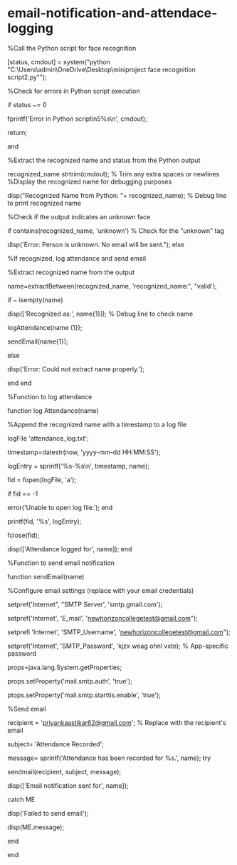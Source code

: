 # email-notification-and-attendace-logging
%Call the Python script for face recognition

[status, cmdout] = system("python "C:\Users\admin\OneDrive\Desktop\miniproject face recognition script2.py"");

%Check for errors in Python script execution

if status ~= 0

fprintf('Error in Python scriptin5%s\n', cmdout);

return;

and

%Extract the recognized name and status from the Python output

recognized_name strtrim(cmdout); % Trim any extra spaces or newlines
%Display the recognized name for debugging purposes

disp("Recognized Name from Python: "+ recognized_name); % Debug line to print recognized name

%Check if the output indicates an unknown face

if contains(recognized_name, 'unknown') % Check for the "unknown" tag

disp('Error: Person is unknown. No email will be sent.");
else

%If recognized, log attendance and send email

%Extract recognized name from the output

name=extractBetween(recognized_name, 'recognized_name:", "valid');

if ~ isempty(name)

disp(['Recognized as:', name{1}]); % Debug line to check name

logAttendance(name (1});

sendEmail(name{1});

else

disp('Error: Could not extract name properly.');

end
end

%Function to log attendance

function log Attendance(name)

%Append the recognized name with a timestamp to a log file

logFile 'attendance_log.txt';

timestamp=datestr(now, 'yyyy-mm-dd HH:MM:SS');

logEntry = sprintf('%s-%s\n', timestamp, name);

fid = fopen(logFile, 'a');

if fid == -1

error('Unable to open log file.');
end

printf(fid, '%s', logEntry);

fclose(fid);

disp(['Attendance logged for', name]);
end

%Function to send email notification

function sendEmail(name)

%Configure email settings (replace with your email credentials)

setpref('Internet", "SMTP Server', 'smtp.gmail.com');

setpref('Internet', 'E_mail', 'newhorizoncollegetest@gmail.com");

setprefi 'Internet', 'SMTP_Username', 'newhorizoncollegetest@gmail.com");

setpref('Internet', 'SMTP_Password', 'kjzx weag ohnl vxte); % App-specific password

props=java.lang.System.getProperties;

props.setProperty('mail.smtp.auth', 'true');

ptops.setProperty('mail.smtp.starttis.enable', 'true');

%Send email

recipient = 'priyankaastikar62@gmail.com'; % Replace with the recipient's email

subject= 'Attendance Recorded';

message= sprintf('Attendance has been recorded for %s.', name);
try

sendmail(recipient, subject, message);

disp(['Email notification sent for', name]);

catch ME

disp('Failed to send email');

disp(ME.message);

end

end
